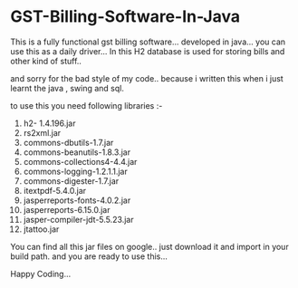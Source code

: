 # GST-Billing-Software-In-Java


This is a fully functional gst billing software... developed in java... you can use this as a daily driver...
In this H2 database is used for storing bills and other kind of stuff..

and sorry for the bad style of my code.. because i written this when i just learnt the java , swing and sql.  

to use this you need following libraries :-
1. h2- 1.4.196.jar
2. rs2xml.jar
3. commons-dbutils-1.7.jar
4. commons-beanutils-1.8.3.jar
5. commons-collections4-4.4.jar
6. commons-logging-1.2.1.1.jar
7. commons-digester-1.7.jar
8. itextpdf-5.4.0.jar
9. jasperreports-fonts-4.0.2.jar
10. jasperreports-6.15.0.jar
11. jasper-compiler-jdt-5.5.23.jar
12. jtattoo.jar

You can find all this jar files on google.. just download it and import in your build path.
and you are ready to use this...

Happy Coding...
